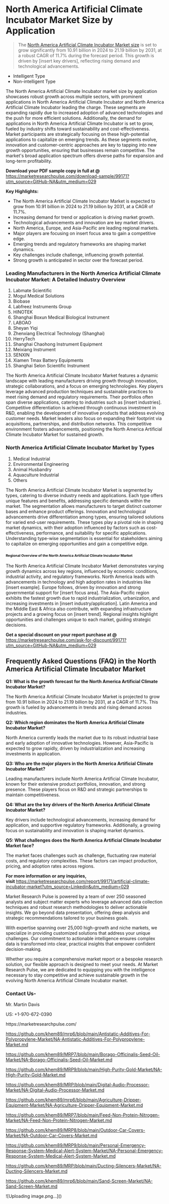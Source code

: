 <h1>North America Artificial Climate Incubator Market&nbsp;Size by Application</h1><blockquote><p>The <a href="https://marketresearchpulse.com/download-sample/99171?utm_source=GitHub-NA&amp;utm_medium=029">North America Artificial Climate Incubator Market size</a> is set to grow significantly from 10.91 billion in 2024 to 21.19 billion by 2031, at a robust CAGR of 11.7% during the forecast period. This growth is driven by [insert key drivers], reflecting rising demand and technological advancements.</p></blockquote><ul><li>Intelligent Type<li> Non-intelligent Type</li></ul><p>The North America Artificial Climate Incubator market size by application showcases robust growth across multiple sectors, with prominent applications in North America Artificial Climate Incubator and North America Artificial Climate Incubator leading the charge. These segments are expanding rapidly due to increased adoption of advanced technologies and the push for more efficient solutions. Additionally, the demand for applications in North America Artificial Climate Incubator is set to grow, fueled by industry shifts toward sustainability and cost-effectiveness. Market participants are strategically focusing on these high-potential applications to capitalize on emerging trends. As these segments evolve, innovation and customer-centric approaches are key to tapping into new growth opportunities, ensuring that businesses remain competitive. The market's broad application spectrum offers diverse paths for expansion and long-term profitability.</p><p><strong>Download your PDF sample copy in full at @ </strong><a href="https://marketresearchpulse.com/download-sample/99171?utm_source=GitHub-NA&amp;utm_medium=029">https://marketresearchpulse.com/download-sample/99171?utm_source=GitHub-NA&amp;utm_medium=029</a></p><p><strong>Key Highlights: </strong></p><ul><li>The North America Artificial Climate Incubator Market is expected to grow from 10.91 billion in 2024 to 21.19 billion by 2031, at a CAGR of 11.7%.</li><li>Increasing demand for trend or application is driving market growth.</li><li>Technological advancements and innovation are key market drivers.</li><li>North America, Europe, and Asia-Pacific are leading regional markets.</li><li>Major players are focusing on insert focus area to gain a competitive edge.</li><li>Emerging trends and regulatory frameworks are shaping market dynamics.</li><li>Key challenges include challenge, influencing growth potential.</li><li>Strong growth is anticipated in sector over the forecast period.</li></ul><h3>Leading Manufacturers in the North America Artificial Climate Incubator Market: A Detailed Industry Overview</h3><ol><li>Labmate Scientific</li><li>Mogul Medical Solutions</li><li>Biobase</li><li>Labfreez Instruments Group</li><li>HINOTEK</li><li>Shanghai Boxun Medical Biological Instrument</li><li>LABOAO</li><li>Sheyan Yiqi</li><li>Zhenxiang Electrical Technology (Shanghai)</li><li>HerryTech</li><li>Shanghai Chaohong Instrument Equipment</li><li>Meixiang Instrument</li><li>SENXIN</li><li>Xiamen Tmax Battery Equipments</li><li>Shanghai Selon Scientific Instrument</li></ol><div class="flex max-w-full flex-col flex-grow"><div class="min-h-8 text-message flex w-full flex-col items-end gap-2 whitespace-normal break-words [.text-message+&amp;]:mt-5" dir="auto" data-message-author-role="assistant" data-message-id="fd8432e4-4910-450d-b182-61b7bfb0a01f" data-message-model-slug="gpt-4o"><div class="flex w-full flex-col gap-1 empty:hidden first:pt-[3px]"><div class="markdown prose w-full break-words dark:prose-invert light"><p>The North America Artificial Climate Incubator Market features a dynamic landscape with leading manufacturers driving growth through innovation, strategic collaborations, and a focus on emerging technologies. Key players leverage advanced production techniques and sustainable practices to meet rising demand and regulatory requirements. Their portfolios often span diverse applications, catering to industries such as [insert industries]. Competitive differentiation is achieved through continuous investment in R&amp;D, enabling the development of innovative products that address evolving customer needs. Market leaders also focus on expanding their footprint via acquisitions, partnerships, and distribution networks. This competitive environment fosters advancements, positioning the North America Artificial Climate Incubator Market for sustained growth.</p></div></div></div></div><h3>North America Artificial Climate Incubator Market by Types</h3><ol><li>Medical Industrial<li> Environmental Engineering<li> Animal Husbandry<li> Aquaculture Industrial<li> Others</li></ol><div class="flex max-w-full flex-col flex-grow"><div class="min-h-8 text-message flex w-full flex-col items-end gap-2 whitespace-normal break-words [.text-message+&amp;]:mt-5" dir="auto" data-message-author-role="assistant" data-message-id="084470be-0bb7-4664-bddf-5156b4f41249" data-message-model-slug="gpt-4o-mini"><div class="flex w-full flex-col gap-1 empty:hidden first:pt-[3px]"><div class="markdown prose w-full break-words dark:prose-invert light"><p>The North America Artificial Climate Incubator Market is segmented by types, catering to diverse industry needs and applications. Each type offers unique features and benefits, addressing specific demands within the market. The segmentation allows manufacturers to target distinct customer bases and enhance product offerings. Innovation and technological advancements drive differentiation among types, ensuring tailored solutions for varied end-user requirements. These types play a pivotal role in shaping market dynamics, with their adoption influenced by factors such as cost-effectiveness, performance, and suitability for specific applications. Understanding type-wise segmentation is essential for stakeholders aiming to capitalize on emerging opportunities and gain a competitive edge.</p></div></div></div></div><h3><span style="font-size: 11px;">Regional Overview of the North America Artificial Climate Incubator Market</span></h3><div class="flex max-w-full flex-col flex-grow"><div class="min-h-8 text-message flex w-full flex-col items-end gap-2 whitespace-normal break-words [.text-message+&amp;]:mt-5" dir="auto" data-message-author-role="assistant" data-message-id="e9038762-ce64-4e30-91c9-9bd413514231" data-message-model-slug="gpt-4o-mini"><div class="flex w-full flex-col gap-1 empty:hidden first:pt-[3px]"><div class="markdown prose w-full break-words dark:prose-invert light"><p>The North America Artificial Climate Incubator Market demonstrates varying growth dynamics across key regions, influenced by economic conditions, industrial activity, and regulatory frameworks. North America leads with advancements in technology and high adoption rates in industries like [insert example]. Europe follows, driven by innovation and strong governmental support for [insert focus area]. The Asia-Pacific region exhibits the fastest growth due to rapid industrialization, urbanization, and increasing investments in [insert industry/application]. Latin America and the Middle East &amp; Africa also contribute, with expanding infrastructure projects and a growing focus on [insert trend]. Regional insights highlight opportunities and challenges unique to each market, guiding strategic decisions.</p></div></div></div></div><p><strong>Get a special discount on your report purchase at @ </strong><a href="https://marketresearchpulse.com/ask-for-discount/99171?utm_source=GitHub-NA&amp;utm_medium=029">https://marketresearchpulse.com/ask-for-discount/99171?utm_source=GitHub-NA&amp;utm_medium=029</a></p><h2>Frequently Asked Questions (FAQ) in the North America Artificial Climate Incubator Market</h2><p><strong>Q1: What is the growth forecast for the North America Artificial Climate Incubator Market?</strong></p><p>The North America Artificial Climate Incubator Market is projected to grow from 10.91 billion in 2024 to 21.19 billion by 2031, at a CAGR of 11.7%. This growth is fueled by advancements in trends and rising demand across industries.</p><p><strong>Q2: Which region dominates the North America Artificial Climate Incubator Market?</strong></p><p>North America currently leads the market due to its robust industrial base and early adoption of innovative technologies. However, Asia-Pacific is expected to grow rapidly, driven by industrialization and increasing investments in application.</p><p><strong>Q3: Who are the major players in the North America Artificial Climate Incubator Market?</strong></p><p>Leading manufacturers include North America Artificial Climate Incubator, known for their extensive product portfolios, innovation, and strong presence. These players focus on R&amp;D and strategic partnerships to maintain competitiveness.</p><p><strong>Q4: What are the key drivers of the North America Artificial Climate Incubator Market?</strong></p><p>Key drivers include technological advancements, increasing demand for application, and supportive regulatory frameworks. Additionally, a growing focus on sustainability and innovation is shaping market dynamics.</p><p><strong>Q5: What challenges does the North America Artificial Climate Incubator Market face?</strong></p><p>The market faces challenges such as challenge, fluctuating raw material costs, and regulatory complexities. These factors can impact production, pricing, and adoption rates across regions.</p><p><strong>For more information or any inquiries, visit&nbsp;</strong><a href="https://marketresearchpulse.com/report/99171/artificial-climate-incubator-market?utm_source=Linkedin&utm_medium=029">https://marketresearchpulse.com/report/99171/artificial-climate-incubator-market?utm_source=Linkedin&utm_medium=029</a></p><p>Market Research Pulse is powered by a team of over 250 seasoned analysts and subject matter experts who leverage advanced data collection techniques and robust research methodologies to deliver actionable insights. We go beyond data presentation, offering deep analysis and strategic recommendations tailored to your business goals.</p><p>With expertise spanning over 25,000 high-growth and niche markets, we specialize in providing customized solutions that address your unique challenges. Our commitment to actionable intelligence ensures complex data is transformed into clear, practical insights that empower confident decision-making.</p><p>Whether you require a comprehensive market report or a bespoke research solution, our flexible approach is designed to meet your needs. At Market Research Pulse, we are dedicated to equipping you with the intelligence necessary to stay competitive and achieve sustainable growth in the evolving North America Artificial Climate Incubator market.</p><h3><strong>Contact Us-</strong></h3><p>Mr. Martin Davis</p><p>US: +1-970-672-0390</p><p>https://marketresearchpulse.com/</p><p><a href="https://github.com/khem89/mrp6/blob/main/Antistatic-Additives-For-Polypropylene-Market/NA-Antistatic-Additives-For-Polypropylene-Market.md">https://github.com/khem89/mrp6/blob/main/Antistatic-Additives-For-Polypropylene-Market/NA-Antistatic-Additives-For-Polypropylene-Market.md</a></p><p><a href="https://github.com/khem89/MRP7/blob/main/Borago-Officinalis-Seed-Oil-Market/NA-Borago-Officinalis-Seed-Oil-Market.md">https://github.com/khem89/MRP7/blob/main/Borago-Officinalis-Seed-Oil-Market/NA-Borago-Officinalis-Seed-Oil-Market.md</a></p><p><a href="https://github.com/khem89/MRP9/blob/main/High-Purity-Gold-Market/NA-High-Purity-Gold-Market.md">https://github.com/khem89/MRP9/blob/main/High-Purity-Gold-Market/NA-High-Purity-Gold-Market.md</a></p><p><a href="https://github.com/khem89/MRP/blob/main/Digital-Audio-Processor-Market/NA-Digital-Audio-Processor-Market.md">https://github.com/khem89/MRP/blob/main/Digital-Audio-Processor-Market/NA-Digital-Audio-Processor-Market.md</a></p><p><a href="https://github.com/khem89/mrp6/blob/main/Agriculture-Dripper-Equipment-Market/NA-Agriculture-Dripper-Equipment-Market.md">https://github.com/khem89/mrp6/blob/main/Agriculture-Dripper-Equipment-Market/NA-Agriculture-Dripper-Equipment-Market.md</a></p><p><a href="https://github.com/khem89/MRP7/blob/main/Feed-Non-Protein-Nitrogen-Market/NA-Feed-Non-Protein-Nitrogen-Market.md">https://github.com/khem89/MRP7/blob/main/Feed-Non-Protein-Nitrogen-Market/NA-Feed-Non-Protein-Nitrogen-Market.md</a></p><p><a href="https://github.com/khem89/MRP8/blob/main/Outdoor-Car-Covers-Market/NA-Outdoor-Car-Covers-Market.md">https://github.com/khem89/MRP8/blob/main/Outdoor-Car-Covers-Market/NA-Outdoor-Car-Covers-Market.md</a></p><p><a href="https://github.com/khem89/MRP9/blob/main/Personal-Emergency-Response-System-Medical-Alert-System-Market/NA-Personal-Emergency-Response-System-Medical-Alert-System-Market.md">https://github.com/khem89/MRP9/blob/main/Personal-Emergency-Response-System-Medical-Alert-System-Market/NA-Personal-Emergency-Response-System-Medical-Alert-System-Market.md</a></p><p><a href="https://github.com/khem89/MRP/blob/main/Ducting-Silencers-Market/NA-Ducting-Silencers-Market.md">https://github.com/khem89/MRP/blob/main/Ducting-Silencers-Market/NA-Ducting-Silencers-Market.md</a></p><p><a href="https://github.com/khem89/mrp6/blob/main/Sand-Screen-Market/NA-Sand-Screen-Market.md">https://github.com/khem89/mrp6/blob/main/Sand-Screen-Market/NA-Sand-Screen-Market.md</a></p>
![Uploading image.png…]()
